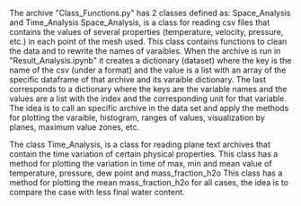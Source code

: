 The archive "Class_Functions.py" has 2 classes defined as:
Space_Analysis and Time_Analysis
Space_Analysis, is a class for reading csv files that contains the values of several properties (temperature, velocity, pressure, etc.) in each point of the mesh used.
This class contains functions to clean the data and to rewrite the names of varaibles.
When the archive is run in "Result_Analysis.ipynb" it creates a dictionary (dataset) where the key is the name of the csv (under a format) and the value is a list with an array
of the specific dataframe of that archive and its varaible dictionary. The last corresponds to a dictionary where the keys are the variable names and the values are a list with the index
and the corresponding unit for that variable.
The idea is to call an specific archive in the data set and apply the methods for plotting the varaible, histogram, ranges of values, visualization by planes, maximum value zones, etc.

The class Time_Analysis, is a class for reading plane text archives that contain the time variation of certain physical properties.
This class has a method for plotting the variation in time of max, min and mean value of temperature, pressure, dew point and mass_fraction_h2o
This class has a method for plotting the mean mass_fraction_h2o for all cases, the idea is to compare the case with less final water content.
